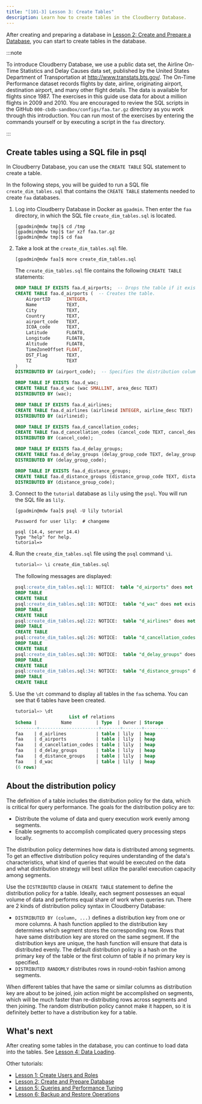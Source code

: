 ```yaml
---
title: "[101-3] Lesson 3: Create Tables"
description: Learn how to create tables in the Cloudberry Database.
---
```


After creating and preparing a database in [Lesson 2: Create and Prepare a Database](./101-2-create-and-prepare-database), you can start to create tables in the database.

:::note

To introduce Cloudberry Database, we use a public data set, the Airline On-Time Statistics and Delay Causes data set, published by the United States Department of Transportation at http://www.transtats.bts.gov/. The On-Time Performance dataset records flights by date, airline, originating airport, destination airport, and many other flight details. The data is available for flights since 1987. The exercises in this guide use data for about a million flights in 2009 and 2010. You are encouraged to review the SQL scripts in the GitHub `000-cbdb-sandbox/configs/faa.tar.gz` directory as you work through this introduction. You can run most of the exercises by entering the commands yourself or by executing a script in the `faa` directory.

:::

## Create tables using a SQL file in psql

In Cloudberry Database, you can use the `CREATE TABLE` SQL statement to create a table.

In the following steps, you will be guided to run a SQL file `create_dim_tables.sql` that contains the `CREATE TABLE` statements needed to create `faa` databases.

1. Log into Cloudberry Database in Docker as `gpadmin`. Then enter the `faa` directory, in which the SQL file `create_dim_tables.sql` is located.

    ```shell
    [gpadmin@mdw tmp]$ cd /tmp
    [gpadmin@mdw tmp]$ tar xzf faa.tar.gz
    [gpadmin@mdw tmp]$ cd faa
    ```

2. Take a look at the `create_dim_tables.sql` file.

    ```shell
    [gpadmin@mdw faa]$ more create_dim_tables.sql
    ```

    The `create_dim_tables.sql` file contains the following `CREATE TABLE` statements:

    ```sql
    DROP TABLE IF EXISTS faa.d_airports;  -- Drops the table if it exists to avoid name conflict.
    CREATE TABLE faa.d_airports (  -- Creates the table.
        AirportID      INTEGER,
        Name           TEXT,
        City           TEXT,
        Country        TEXT,
        airport_code   TEXT,
        ICOA_code      TEXT,
        Latitude       FLOAT8,
        Longitude      FLOAT8,
        Altitude       FLOAT8,
        TimeZoneOffset FLOAT,
        DST_Flag       TEXT,
        TZ             TEXT
    )
    DISTRIBUTED BY (airport_code);  -- Specifies the distribution column airport_code.

    DROP TABLE IF EXISTS faa.d_wac;
    CREATE TABLE faa.d_wac (wac SMALLINT, area_desc TEXT)
    DISTRIBUTED BY (wac);

    DROP TABLE IF EXISTS faa.d_airlines;
    CREATE TABLE faa.d_airlines (airlineid INTEGER, airline_desc TEXT)
    DISTRIBUTED BY (airlineid);

    DROP TABLE IF EXISTS faa.d_cancellation_codes;
    CREATE TABLE faa.d_cancellation_codes (cancel_code TEXT, cancel_desc TEXT)
    DISTRIBUTED BY (cancel_code);

    DROP TABLE IF EXISTS faa.d_delay_groups;
    CREATE TABLE faa.d_delay_groups (delay_group_code TEXT, delay_group_desc TEXT)
    DISTRIBUTED BY (delay_group_code);

    DROP TABLE IF EXISTS faa.d_distance_groups;
    CREATE TABLE faa.d_distance_groups (distance_group_code TEXT, distance_group_desc TEXT)
    DISTRIBUTED BY (distance_group_code);
    ```

3. Connect to the `tutorial` database as `lily` using the `psql`. You will run the SQL file as `lily`.

    ```shell
    [gpadmin@mdw faa]$ psql -U lily tutorial

    Password for user lily:  # changeme
    ```

    ```shell
    psql (14.4, server 14.4)
    Type "help" for help.
    tutorial=>
    ```

4. Run the `create_dim_tables.sql` file using the `psql` command `\i`.

    ```sql
    tutorial=> \i create_dim_tables.sql
    ```

    The following messages are displayed:

    ```sql
    psql:create_dim_tables.sql:1: NOTICE:  table "d_airports" does not exist, skipping
    DROP TABLE
    CREATE TABLE
    psql:create_dim_tables.sql:18: NOTICE:  table "d_wac" does not exist, skipping
    DROP TABLE
    CREATE TABLE
    psql:create_dim_tables.sql:22: NOTICE:  table "d_airlines" does not exist, skipping
    DROP TABLE
    CREATE TABLE
    psql:create_dim_tables.sql:26: NOTICE:  table "d_cancellation_codes" does not exist, skipping
    DROP TABLE
    CREATE TABLE
    psql:create_dim_tables.sql:30: NOTICE:  table "d_delay_groups" does not exist, skipping
    DROP TABLE
    CREATE TABLE
    psql:create_dim_tables.sql:34: NOTICE:  table "d_distance_groups" does not exist, skipping
    DROP TABLE
    CREATE TABLE
    ```

5. Use the `\dt` command to display all tables in the `faa` schema. You can see that 6 tables have been created.

    ```sql
    tutorial=> \dt
                        List of relations
    Schema |         Name         | Type  | Owner | Storage
   --------+----------------------+-------+-------+---------
    faa    | d_airlines           | table | lily  | heap
    faa    | d_airports           | table | lily  | heap
    faa    | d_cancellation_codes | table | lily  | heap
    faa    | d_delay_groups       | table | lily  | heap
    faa    | d_distance_groups    | table | lily  | heap
    faa    | d_wac                | table | lily  | heap
    (6 rows)
    ```

## About the distribution policy

The definition of a table includes the distribution policy for the data, which is critical for query performance. The goals for the distribution policy are to:

- Distribute the volume of data and query execution work evenly among segments.
- Enable segments to accomplish complicated query processing steps locally.

The distribution policy determines how data is distributed among segments. To get an effective distribution policy requires understanding of the data's characteristics, what kind of queries that would be executed on the data and what distribution strategy will best utilize the parallel execution capacity among segments.

Use the `DISTRIBUTED` clause in `CREATE TABLE` statement to define the distribution policy for a table. Ideally, each segment possesses an equal volume of data and performs equal share of work when queries run. There are 2 kinds of distribution policy syntax in Cloudberry Database:

- `DISTRIBUTED BY (column, ...)` defines a distribution key from one or more columns. A hash function applied to the distribution key determines which segment stores the corresponding row. Rows that have same distribution key are stored on the same segment. If the distribution keys are unique, the hash function will ensure that data is distributed evenly. The default distribution policy is a hash on the primary key of the table or the first column of table if no primary key is specified.
- `DISTRIBUTED RANDOMLY` distributes rows in round-robin fashion among segments.

When different tables that have the same or similar columns as distribution key are about to be joined, join action might be accomplished on segments, which will be much faster than re-distributing rows across segments and then joining. The random distribution policy cannot make it happen, so it is definitely better to have a distribution key for a table.

## What's next

After creating some tables in the database, you can continue to load data into the tables. See [Lesson 4: Data Loading](./101-4-data-loading).

Other tutorials:

- [Lesson 1: Create Users and Roles](./101-1-create-users-and-roles)
- [Lesson 2: Create and Prepare Database](./101-2-create-and-prepare-database)
- [Lesson 5: Queries and Performance Tuning](./101-5-queries-and-performance-tuning)
- [Lesson 6: Backup and Restore Operations](./101-6-backup-and-recovery-operations)
